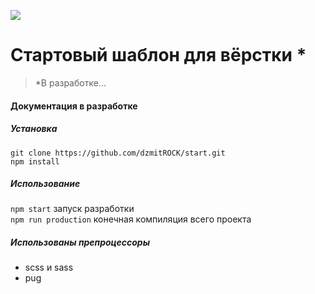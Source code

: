 ![](https://github.com/dzmitROCK/start/blob/master/app/favicon/android-chrome-512x512.png?raw=true)
# Стартовый шаблон для вёрстки *
> *В разработке...
#### Документация в разработке
##### Установка
`git clone https://github.com/dzmitROCK/start.git`  
`npm install`
##### Использование
`npm start` запуск разработки  
`npm run production` конечная компиляция всего проекта 
##### Использованы препроцессоры
* scss и sass
* pug